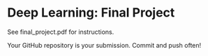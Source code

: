 # Deep Learning: Final Project

See final_project.pdf for instructions.

Your GitHub repository is your submission. Commit and push often!

